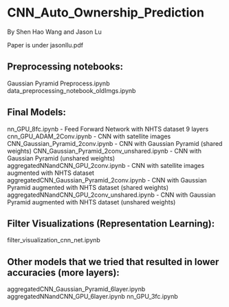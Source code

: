 # CNN_Auto_Ownership_Prediction
By Shen Hao Wang and Jason Lu

Paper is under jasonllu.pdf

## Preprocessing notebooks:

Gaussian Pyramid Preprocess.ipynb
data_preprocessing_notebook_oldImgs.ipynb


## Final Models:

nn_GPU_8fc.ipynb - Feed Forward Network with NHTS dataset 9 layers
cnn_GPU_ADAM_2Conv.ipynb - CNN with satellite images
CNN_Gaussian_Pyramid_2conv.ipynb - CNN with Gaussian Pyramid (shared weights)
CNN_Gaussian_Pyramid_2conv_unshared.ipynb - CNN with Gaussian Pyramid (unshared weights)
aggregatedNNandCNN_GPU_2conv.ipynb - CNN with satellite images augmented with NHTS dataset
aggregatedCNN_Gaussian_Pyramid_2conv.ipynb - CNN with Gaussian Pyramid augmented with NHTS dataset (shared weights)
aggregatedNNandCNN_GPU_2conv_unshared.ipynb - CNN with Gaussian Pyramid augmented with NHTS dataset (unshared weights)


## Filter Visualizations (Representation Learning):

filter_visualization_cnn_net.ipynb


## Other models that we tried that resulted in lower accuracies (more layers):

aggregatedCNN_Gaussian_Pyramid_6layer.ipynb
aggregatedNNandCNN_GPU_6layer.ipynb
nn_GPU_3fc.ipynb




